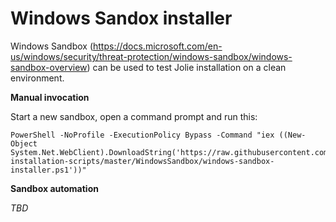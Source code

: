 # Windows Sandox installer

Windows Sandbox (https://docs.microsoft.com/en-us/windows/security/threat-protection/windows-sandbox/windows-sandbox-overview) can be used to test Jolie installation on a clean environment.

__Manual invocation__

Start a new sandbox, open a command prompt and run this:

    PowerShell -NoProfile -ExecutionPolicy Bypass -Command "iex ((New-Object System.Net.WebClient).DownloadString('https://raw.githubusercontent.com/mmontesi/jolie-installation-scripts/master/WindowsSandbox/windows-sandbox-installer.ps1'))"

__Sandbox automation__

_TBD_
